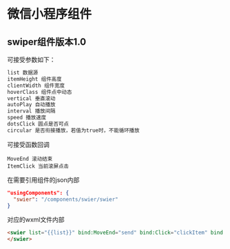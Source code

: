 # 微信小程序组件

## swiper组件版本1.0

可接受参数如下：
```javascript
list 数据源
itemHeight 组件高度
clientWidth 组件宽度
hoverClass 组件点中动态
vertical 垂直滚动
autoPlay 自动播放
interval 播放间隔
speed 播放速度
dotsClick 圆点是否可点
circular 是否衔接播放，若值为true时，不能循环播放
```
可接受函数回调

    MoveEnd 滚动结束
    ItemClick 当前滚屏点击

在需要引用组件的json内部

```json
"usingComponents": {
  "swier": "/components/swier/swier"
}
```
    
 对应的wxml文件内部

```html
<swier list="{{list}}" bind:MoveEnd="send" bind:Click="clickItem" bind:ItemClick="ItemClick">
</swier>
```
